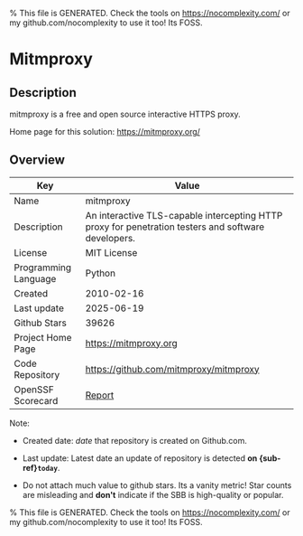 
% This file is GENERATED. Check the tools on https://nocomplexity.com/ or my github.com/nocomplexity to use it too! Its FOSS. 

# Mitmproxy

## Description 

mitmproxy is a free and open source interactive HTTPS proxy. 

Home page for this solution: https://mitmproxy.org/ 

## Overview 

| Key | Value |
| --- | --- |
| Name | mitmproxy |
| Description | An interactive TLS-capable intercepting HTTP proxy for penetration testers and software developers. |
| License | MIT License |
| Programming Language | Python |
| Created | 2010-02-16 |
| Last update | 2025-06-19 |
| Github Stars | 39626 |
| Project Home Page | https://mitmproxy.org |
| Code Repository | https://github.com/mitmproxy/mitmproxy |
| OpenSSF Scorecard | [Report](https://securityscorecards.dev/viewer/?uri=github.com/mitmproxy/mitmproxy) |

Note:
 - Created date: *date* that repository is created on Github.com. 

- Last update: Latest date an update of repository is detected **on {sub-ref}`today`**. 

- Do not attach much value to github stars. Its a vanity metric! Star counts are misleading and 
**don't** indicate if the SBB is high-quality or popular.

% This file is GENERATED. Check the tools on https://nocomplexity.com/ or my github.com/nocomplexity to use it too! Its FOSS. 


